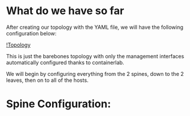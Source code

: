 # What do we have so far

After creating our topology with the YAML file, we will have the following configuration below:

[!Topology](images/topology.png)

This is just the barebones topology with only the management interfaces automatically configured thanks to containerlab.

We will begin by configuring everything from the 2 spines, down to the 2 leaves, then on to all of the hosts.

# Spine Configuration:




